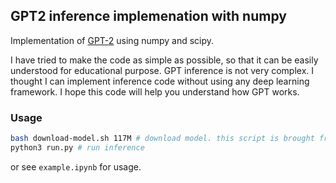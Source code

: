 ## GPT2 inference implemenation with numpy

Implementation of [GPT-2](https://github.com/openai/gpt-2) using numpy and scipy.

I have tried to make the code as simple as possible, so that it can be easily understood for educational purpose.
GPT inference is not very complex. I thought I can implement inference code without using any deep learning framework. I hope this code will help you understand how GPT works.

### Usage
```bash
bash download-model.sh 117M # download model. this script is brought from ggml.
python3 run.py # run inference
```

or see `example.ipynb` for usage.

